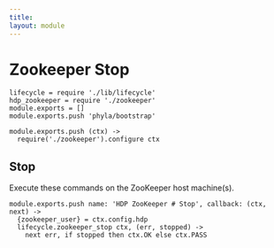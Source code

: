 ```yaml
---
title: 
layout: module
---
```


# Zookeeper Stop

    lifecycle = require './lib/lifecycle'
    hdp_zookeeper = require './zookeeper'
    module.exports = []
    module.exports.push 'phyla/bootstrap'

    module.exports.push (ctx) ->
      require('./zookeeper').configure ctx

## Stop

Execute these commands on the ZooKeeper host machine(s).

    module.exports.push name: 'HDP ZooKeeper # Stop', callback: (ctx, next) ->
      {zookeeper_user} = ctx.config.hdp
      lifecycle.zookeeper_stop ctx, (err, stopped) ->
        next err, if stopped then ctx.OK else ctx.PASS

